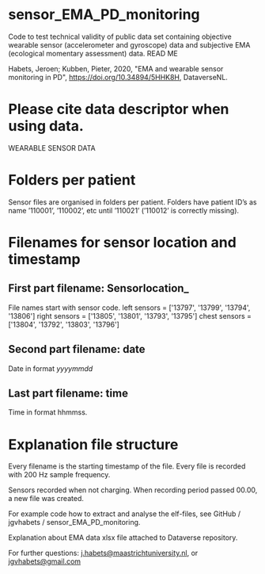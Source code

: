 # sensor_EMA_PD_monitoring
Code to test technical validity of public data set containing objective wearable sensor (accelerometer and gyroscope) data and subjective EMA (ecological momentary assessment) data.
READ ME

Habets, Jeroen; Kubben, Pieter, 2020, "EMA and wearable sensor monitoring in PD", https://doi.org/10.34894/5HHK8H, DataverseNL.

# Please cite data descriptor when using data.

WEARABLE SENSOR DATA

# Folders per patient

Sensor files are organised in folders per patient. Folders have patient ID’s as name ’110001’, ’110002’, etc until ’110021’ (’110012’ is correctly missing).

# Filenames for sensor location and timestamp

## First part filename: Sensorlocation_

File names start with sensor code.
left sensors = ['13797', '13799', '13794', '13806']
right sensors = ['13805', '13801', '13793', '13795']
chest sensors = ['13804', '13792', '13803', '13796']

## Second part filename: date

Date in format _yyyymmdd_

## Last part filename: time

Time in format hhmmss.

# Explanation file structure

Every filename is the starting timestamp of the file. Every file is recorded with 200 Hz sample frequency.

Sensors recorded when not charging. When recording period passed 00.00, a new file was created.

For example code how to extract and analyse the elf-files, see GitHub / jgvhabets / sensor_EMA_PD_monitoring.

Explanation about EMA data xlsx file attached to Dataverse repository.

For further questions: j.habets@maastrichtuniversity.nl, or jgvhabets@gmail.com

 
